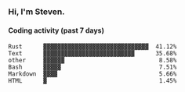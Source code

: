 ### Hi, I'm Steven.

#### Coding activity (past 7 days)
```
Rust      ▓▓▓▓▓▓▓▓▓▓▓▓▓▓▓▓▓▓▓▓▓▓▓▓▓▓▓▓▓▓  41.12%
Text      ▓▓▓▓▓▓▓▓▓▓▓▓▓▓▓▓▓▓▓▓▓▓▓▓▓▓      35.68%
other     ▓▓▓▓▓▓                           8.58%
Bash      ▓▓▓▓▓                            7.51%
Markdown  ▓▓▓▓                             5.66%
HTML      ▓                                1.45%
```
